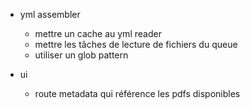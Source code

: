 - yml assembler

  - mettre un cache au yml reader
  - mettre les tâches de lecture de fichiers du queue
  - utiliser un glob pattern

- ui
  - route metadata qui référence les pdfs disponibles
